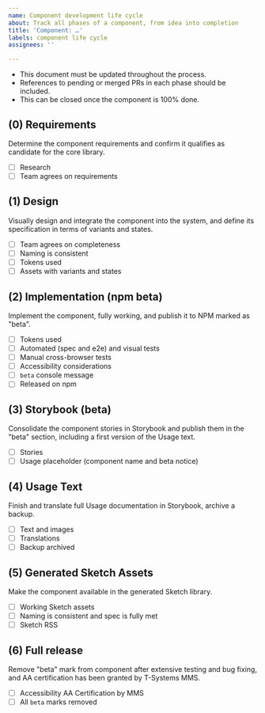```yaml
---
name: Component development life cycle
about: Track all phases of a component, from idea into completion
title: 'Component: …'
labels: component life cycle
assignees: ''

---
```


- This document must be updated throughout the process.
- References to pending or merged PRs in each phase should be included. 
- This can be closed once the component is 100% done.

## (0) Requirements

Determine the component requirements and confirm it qualifies as candidate for the core library.

- [ ] Research
- [ ] Team agrees on requirements

## (1) Design

Visually design and integrate the component into the system, and define its specification in terms of variants and states.

- [ ] Team agrees on completeness
- [ ] Naming is consistent
- [ ] Tokens used
- [ ] Assets with variants and states

## (2) Implementation (npm beta)

Implement the component, fully working, and publish it to NPM marked as "beta".

- [ ] Tokens used 
- [ ] Automated (spec and e2e) and visual tests
- [ ] Manual cross-browser tests
- [ ] Accessibility considerations
- [ ] `beta` console message
- [ ] Released on npm

## (3) Storybook (beta)

Consolidate the component stories in Storybook and publish them in the "beta" section, including a first version of the Usage text.

- [ ] Stories
- [ ] Usage placeholder (component name and beta notice)

## (4) Usage Text

Finish and translate full Usage documentation in Storybook, archive a backup.

- [ ] Text and images
- [ ] Translations
- [ ] Backup archived

## (5) Generated Sketch Assets

Make the component available in the generated Sketch library.

- [ ] Working Sketch assets
- [ ] Naming is consistent and spec is fully met
- [ ] Sketch RSS

## (6) Full release

Remove "beta" mark from component after extensive testing and bug fixing, and AA certification has been granted by T-Systems MMS. 

- [ ] Accessibility AA Certification by MMS
- [ ] All `beta` marks removed
